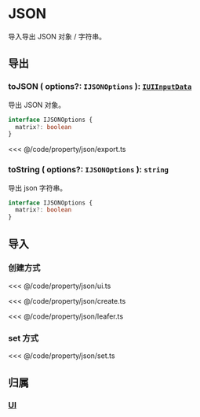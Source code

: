 # JSON

导入导出 JSON 对象 / 字符串。

## 导出

### toJSON ( options?: `IJSONOptions` ): [`IUIInputData`](/api/interfaces/IUIInputData.md)

导出 JSON 对象。

```ts
interface IJSONOptions {
  matrix?: boolean
}
```

<<< @/code/property/json/export.ts

### toString ( options?: `IJSONOptions` ): `string`

导出 json 字符串。

```ts
interface IJSONOptions {
  matrix?: boolean
}
```

## 导入

### 创建方式

<<< @/code/property/json/ui.ts

<<< @/code/property/json/create.ts

<<< @/code/property/json/leafer.ts

### set 方式

<<< @/code/property/json/set.ts

## 归属

### [UI](/reference/display/UI.md#导入导出)
